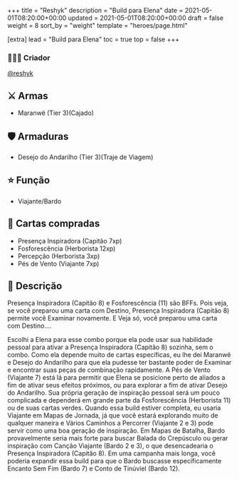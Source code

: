 +++
title = "Reshyk"
description = "Build para Elena"
date = 2021-05-01T08:20:00+00:00
updated = 2021-05-01T08:20:00+00:00
draft = false
weight = 8
sort_by = "weight"
template = "heroes/page.html"

[extra]
lead = "Build para Elena"
toc = true
top = false
+++

### 🙋🏻‍♂️ Criador

[@reshyk](https://www.reddit.com/r/JourneysInMiddleEarth/comments/p3whof/a_nonstandard_build_for_every_character/)

## ⚔️ Armas

- Maranwë (Tier 3)(Cajado)

## 🛡️ Armaduras

- Desejo do Andarilho (Tier 3)(Traje de Viagem)

## ⭐️ Função

- Viajante/Bardo

## 🎴 Cartas compradas

- Presença Inspiradora (Capitão 7xp)
- Fosforescência (Herborista 12xp)
- Percepção (Herborista 3xp)
- Pés de Vento (Viajante 7xp)

## 📖 Descrição

Presença Inspiradora (Capitão 8) e Fosforescência (11) são BFFs. Pois veja, se você preparou uma carta com Destino, Presença Inspiradora (Capitão 8) permite você Examinar novamente. E Veja só, você preparou uma carta com Destino....

Escolhi a Elena para esse combo porque ela pode usar sua habilidade pessoal para ativar a Presença Inspiradora (Capitão 8) sozinha, sem o combo. Como ela depende muito de cartas específicas, eu lhe dei Maranwë e Desejo do Andarilho para que ela pudesse ter bastante poder de Examinar e encontrar suas peças de combinação rapidamente. A Pés de Vento (Viajante 7) está lá para permitir que Elena se posicione perto de aliados a fim de ativar seus efeitos próximos, ou para explorar a fim de ativar Desejo do Andarilho. Sua própria geração de inspiração pessoal será um pouco complicada e dependerá em grande parte da Fosforescência (Herborista 11) ou de suas cartas verdes. Quando essa build estiver completa, eu usaria Viajante em Mapas de Jornada, já que você estará explorando muito de qualquer maneira e Vários Caminhos a Percorrer (Viajante 2 e 3) pode servir como uma boa geração de inspiração. Em Mapas de Batalha, Bardo provavelmente seria mais forte para buscar Balada do Crepúsculo ou gerar inspiração com Canção Viajante (Bardo 2 e 3), o que desencadearia o Presença Inspiradora (Capitão 8). Em uma campanha mais longa, você poderia expandir essa build para que o Bardo buscasse especificamente Encanto Sem Fim (Bardo 7) e Conto de Tinúviel (Bardo 12).
